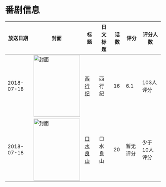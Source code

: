 # 番剧信息

|放送日期|封面|标题|日文标题|话数|评分|评分人数|
|---|---|---|---|---|---|---|
|2018-07-18|<img src="https://lain.bgm.tv/pic/cover/c/4a/a8/214741_Kl30c.jpg" alt="封面" style="width:150px;height:200px;object-fit:cover;">|[西行纪](https://bangumi.tv/subject/214741)|西行纪|16|6.1|103人评分|
|2018-07-18|<img src="https://lain.bgm.tv/pic/cover/c/64/d5/260587_9Ar94.jpg" alt="封面" style="width:150px;height:200px;object-fit:cover;">|[口水良山](https://bangumi.tv/subject/260587)|口水良山|20|暂无评分|少于10人评分|
